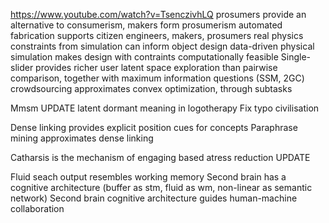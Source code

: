 https://www.youtube.com/watch?v=TsenczivhLQ
prosumers provide an alternative to consumerism, makers form prosumerism
automated fabrication supports citizen engineers, makers, prosumers
real physics constraints from simulation can inform object design
data-driven physical simulation makes design with contraints computationally feasible 
Single-slider provides richer user latent space exploration than pairwise comparison, together with maximum information questions (SSM, 2GC)
crowdsourcing approximates convex optimization, through subtasks

Mmsm
UPDATE latent dormant meaning in logotherapy
Fix typo civilisation

Dense linking provides explicit position cues for concepts
Paraphrase mining approximates dense linking

Catharsis is the mechanism of engaging based atress reduction UPDATE

Fluid seach output resembles working memory
Second brain has a cognitive architecture (buffer as stm, fluid as wm, non-linear as semantic network)
Second brain cognitive architecture guides human-machine collaboration
